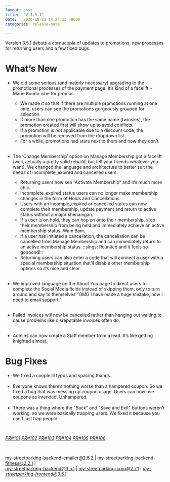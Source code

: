 ```yaml
---
layout: post
title:  "V 3.5.1"
date:   2020-10-23 14:24:13 -0600
categories: release-note

---
```

Version 3.5.1 debuts a cornucopia of updates to promotions, new processes for returning users and a few fixed bugs. 

# What’s New
- We did some serious (and majorly necessary) upgrading to the promotional processes of the payment page. It’s kind of a facelift + Marie Kondo vibe for promos.
    - We made it so that if there are multiple promotions running at one time, users can see the promotions gorgeously grouped for selection. 
    - If more than one promotion has the same name (twinsies), the promotion created first will show up to avoid conflicts. 
    - If a promotion is not applicable due to a discount code, the promotion will be removed from the dropdown list. 
    - For a while, promotions had stars next to them and now they don’t.
<br/><br/>

- The ‘Change Membership’ option on Manage Membership got a facelift (well, actually a pretty solid rebuild, but tell your friends whatever you want). We changed the language and architecture to better suit the needs of incomplete_expired and cancelled users.
    - Returning users now see “Activate Membership” and it’s much more chic.
    - Incomplete_expired status users can no longer make membership changes in the form of Holds and Cancellations. 
    - Users with an incomple_expired or cancelled status can now complete their membership, update payment and return to active status without a major shenanigan.  
    - If a user is on hold, they can hop on onto their membership, stop their membership from being held and immediately achieve an active membership status. Wam Bam. 
    - If a user has initiated a cancellation, the cancellation can be cancelled from Manage Membership and can immediately return to an active membership status. ::sings: Reunited and it feels so goooood!::
    - Returning users can also enter a code that will connect a user with a special membership situation that’ll disable other membership options so it’s nice and clear. 
<br/><br/>
- We improved language on the About You page to direct users to complete the Social Media fields instead of skipping them, only to turn around and say to themselves “OMG I have made a huge mistake, now I need to email support.”
<br/><br/>
- Failed invoices will now be cancelled rather than hanging out waiting to cause problems like disreputable invoices often do. 
<br/><br/>
- Admins can now create a Staff member from a lead. It’s like getting knighted almost.  


 

# Bug Fixes
- We fixed a couple lil typos and spacing thangs.
<br/><br/>
- Everyone knows there’s nothing worse than a hampered coupon. So we fixed a bug that was messing up coupon usage. Users can now use coupons as intended. Unhampered. 
<br/><br/>
- There was a thing where the "Back" and "Save and Exit" buttons weren't working, so we were basically trapping users. We fixed it because you can't just trap people. 


<br/>


*[PR#101](https://github.com/streetparking/my-streetparking/pull/101)* *[PR#102](https://github.com/streetparking/my-streetparking/pull/102)* *[PR#103](https://github.com/streetparking/my-streetparking/pull/103)* *[PR#104](https://github.com/streetparking/my-streetparking/pull/104)* *[PR#105](https://github.com/streetparking/my-streetparking/pull/105)* *[PR#106](https://github.com/streetparking/my-streetparking/pull/106)* 

<br/>

my-streetparking-backend-emailer@2.6.2 \| my-streetparking-backend-fitness@2.2.1 \| <br/> [my-streetparking-backend@3.5.1](https://github.com/streetparking/my-streetparking/blob/development/packages/my-streetparking-backend/CHANGELOG.md) \| my-streetparking-cron@2.7.1 \| *[my-streetparking-frontend@3.5.1](https://github.com/streetparking/my-streetparking/blob/development/packages/my-streetparking-frontend/CHANGELOG.md)* 



 
 
 